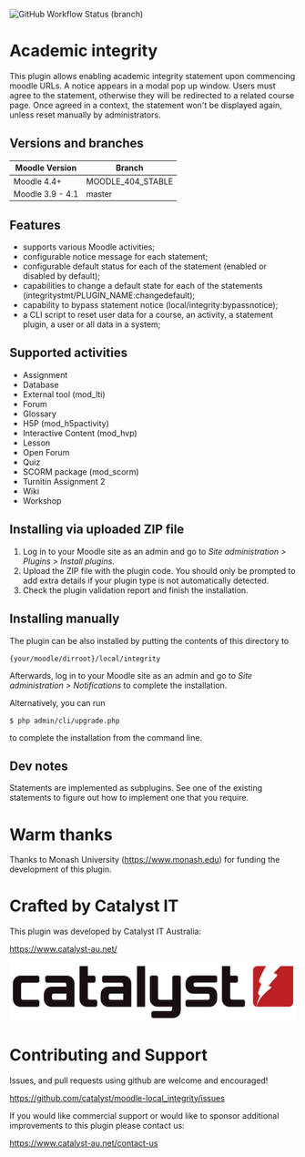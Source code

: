 ![GitHub Workflow Status (branch)](https://img.shields.io/github/actions/workflow/status/catalyst/moodle-local_integrity/ci.yml?branch=MOODLE_404_STABLE)

# Academic integrity #

This plugin allows enabling academic integrity statement upon commencing moodle URLs. A notice appears in a modal pop up window.
Users must agree to the statement, otherwise they will be redirected to a related course page. 
Once agreed in a context, the statement won't be displayed again, unless reset manually by administrators.

## Versions and branches ##

| Moodle Version   | Branch            | 
|------------------|-------------------|
| Moodle 4.4+      | MOODLE_404_STABLE | 
| Moodle 3.9 - 4.1 | master            | 

## Features ##
                                                      
* supports various Moodle activities;
* configurable notice message for each statement;
* configurable default status for each of the statement (enabled or disabled by default);                           
* capabilities to change a default state for each of the statements (integritystmt/PLUGIN_NAME:changedefault);
* capability to bypass statement notice (local/integrity:bypassnotice);
* a CLI script to reset user data for a course, an activity, a statement plugin, a user or all data in a system;


## Supported activities ##
* Assignment
* Database
* External tool (mod_lti)
* Forum
* Glossary
* H5P (mod_h5pactivity)
* Interactive Content (mod_hvp)
* Lesson
* Open Forum
* Quiz
* SCORM package (mod_scorm)
* Turnitin Assignment 2
* Wiki
* Workshop


## Installing via uploaded ZIP file ##

1. Log in to your Moodle site as an admin and go to _Site administration >
   Plugins > Install plugins_.
2. Upload the ZIP file with the plugin code. You should only be prompted to add
   extra details if your plugin type is not automatically detected.
3. Check the plugin validation report and finish the installation.

## Installing manually ##

The plugin can be also installed by putting the contents of this directory to

    {your/moodle/dirroot}/local/integrity

Afterwards, log in to your Moodle site as an admin and go to _Site administration >
Notifications_ to complete the installation.

Alternatively, you can run

    $ php admin/cli/upgrade.php

to complete the installation from the command line.

## Dev notes ##

Statements are implemented as subplugins. See one of the existing statements to figure out how to implement one that you require. 

# Warm thanks #

Thanks to Monash University (https://www.monash.edu) for funding the development of this plugin.

# Crafted by Catalyst IT

This plugin was developed by Catalyst IT Australia:

https://www.catalyst-au.net/

![Catalyst IT](/pix/catalyst-logo.png?raw=true)

# Contributing and Support

Issues, and pull requests using github are welcome and encouraged!

https://github.com/catalyst/moodle-local_integrity/issues

If you would like commercial support or would like to sponsor additional improvements
to this plugin please contact us:

https://www.catalyst-au.net/contact-us
